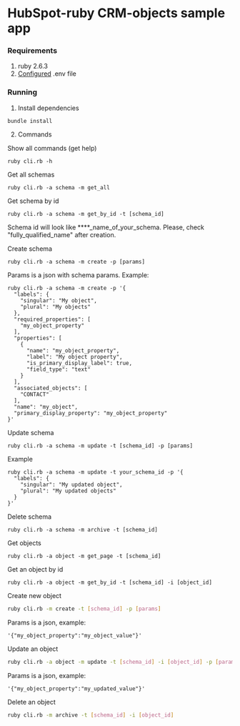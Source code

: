 # HubSpot-ruby CRM-objects sample app

### Requirements

1. ruby 2.6.3
2. [Configured](https://github.com/HubSpot/sample-apps-manage-crm-objects/blob/main/README.md#how-to-run-locally) .env file

### Running

1. Install dependencies

```
bundle install
```

2. Commands

Show all commands (get help)

```
ruby cli.rb -h
```

Get all schemas

```
ruby cli.rb -a schema -m get_all
```

Get schema by id

```
ruby cli.rb -a schema -m get_by_id -t [schema_id]
```

Schema id will look like ****_name_of_your_schema. Please, check "fully_qualified_name" after creation.

Create schema

```
ruby cli.rb -a schema -m create -p [params]
```

Params is a json with schema params. Example:

```
ruby cli.rb -a schema -m create -p '{                                                            
  "labels": {
    "singular": "My object",
    "plural": "My objects"
  },                               
  "required_properties": [          
    "my_object_property"               
  ],
  "properties": [           
    {                     
      "name": "my_object_property",
      "label": "My object property",
      "is_primary_display_label": true,
      "field_type": "text"
    }             
  ],
  "associated_objects": [
    "CONTACT"
  ],
  "name": "my_object",
  "primary_display_property": "my_object_property"
}'
```

Update schema

```
ruby cli.rb -a schema -m update -t [schema_id] -p [params]
```

Example

```
ruby cli.rb -a schema -m update -t your_schema_id -p '{                                                            
  "labels": {
    "singular": "My updated object",
    "plural": "My updated objects"
  }
}'
```

Delete schema

```
ruby cli.rb -a schema -m archive -t [schema_id]
```

Get objects

```
ruby cli.rb -a object -m get_page -t [schema_id]
```

Get an object by id

```
ruby cli.rb -a object -m get_by_id -t [schema_id] -i [object_id]
```

Create new object

```bash
ruby cli.rb -m create -t [schema_id] -p [params]
```

Params is a json, example:

```
'{"my_object_property":"my_object_value"}'
```

Update an object

```bash
ruby cli.rb -a object -m update -t [schema_id] -i [object_id] -p [params]
```

Params is a json, example:

```
'{"my_object_property":"my_updated_value"}'
```

Delete an object

```bash
ruby cli.rb -m archive -t [schema_id] -i [object_id]
```
